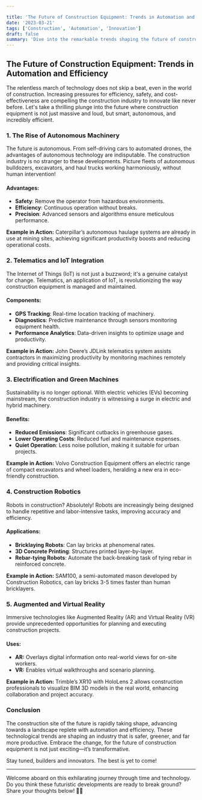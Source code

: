 ```yaml
---

title: 'The Future of Construction Equipment: Trends in Automation and Efficiency'
date: '2023-03-21'
tags: ['Construction', 'Automation', 'Innovation']
draft: false
summary: 'Dive into the remarkable trends shaping the future of construction equipment through automation and efficiency, revolutionizing the industry as we know it.'
---
```


## The Future of Construction Equipment: Trends in Automation and Efficiency

The relentless march of technology does not skip a beat, even in the world of construction. Increasing pressures for efficiency, safety, and cost-effectiveness are compelling the construction industry to innovate like never before. Let's take a thrilling plunge into the future where construction equipment is not just massive and loud, but smart, autonomous, and incredibly efficient.

### 1. **The Rise of Autonomous Machinery**

The future is autonomous. From self-driving cars to automated drones, the advantages of autonomous technology are indisputable. The construction industry is no stranger to these developments. Picture fleets of autonomous bulldozers, excavators, and haul trucks working harmoniously, without human intervention!

#### Advantages:

- **Safety**: Remove the operator from hazardous environments.
- **Efficiency**: Continuous operation without breaks.
- **Precision**: Advanced sensors and algorithms ensure meticulous performance.

**Example in Action:** 
Caterpillar’s autonomous haulage systems are already in use at mining sites, achieving significant productivity boosts and reducing operational costs.

### 2. **Telematics and IoT Integration**

The Internet of Things (IoT) is not just a buzzword; it's a genuine catalyst for change. Telematics, an application of IoT, is revolutionizing the way construction equipment is managed and maintained.

#### Components:

- **GPS Tracking**: Real-time location tracking of machinery.
- **Diagnostics**: Predictive maintenance through sensors monitoring equipment health.
- **Performance Analytics**: Data-driven insights to optimize usage and productivity.

**Example in Action:**
John Deere’s JDLink telematics system assists contractors in maximizing productivity by monitoring machines remotely and providing critical insights.

### 3. **Electrification and Green Machines**

Sustainability is no longer optional. With electric vehicles (EVs) becoming mainstream, the construction industry is witnessing a surge in electric and hybrid machinery.

#### Benefits:

- **Reduced Emissions**: Significant cutbacks in greenhouse gases.
- **Lower Operating Costs**: Reduced fuel and maintenance expenses.
- **Quiet Operation**: Less noise pollution, making it suitable for urban projects.

**Example in Action:**
Volvo Construction Equipment offers an electric range of compact excavators and wheel loaders, heralding a new era in eco-friendly construction.

### 4. **Construction Robotics**

Robots in construction? Absolutely! Robots are increasingly being designed to handle repetitive and labor-intensive tasks, improving accuracy and efficiency.

#### Applications:

- **Bricklaying Robots**: Can lay bricks at phenomenal rates.
- **3D Concrete Printing**: Structures printed layer-by-layer.
- **Rebar-tying Robots**: Automate the back-breaking task of tying rebar in reinforced concrete.

**Example in Action:**
SAM100, a semi-automated mason developed by Construction Robotics, can lay bricks 3-5 times faster than human bricklayers.

### 5. **Augmented and Virtual Reality**

Immersive technologies like Augmented Reality (AR) and Virtual Reality (VR) provide unprecedented opportunities for planning and executing construction projects.

#### Uses:

- **AR:** Overlays digital information onto real-world views for on-site workers.
- **VR:** Enables virtual walkthroughs and scenario planning.

**Example in Action:**
Trimble’s XR10 with HoloLens 2 allows construction professionals to visualize BIM 3D models in the real world, enhancing collaboration and project accuracy.

### Conclusion

The construction site of the future is rapidly taking shape, advancing towards a landscape replete with automation and efficiency. These technological trends are shaping an industry that is safer, greener, and far more productive. Embrace the change, for the future of construction equipment is not just exciting—it’s transformative.

Stay tuned, builders and innovators. The best is yet to come!

--- 
Welcome aboard on this exhilarating journey through time and technology. Do you think these futuristic developments are ready to break ground? Share your thoughts below! 🚧✨